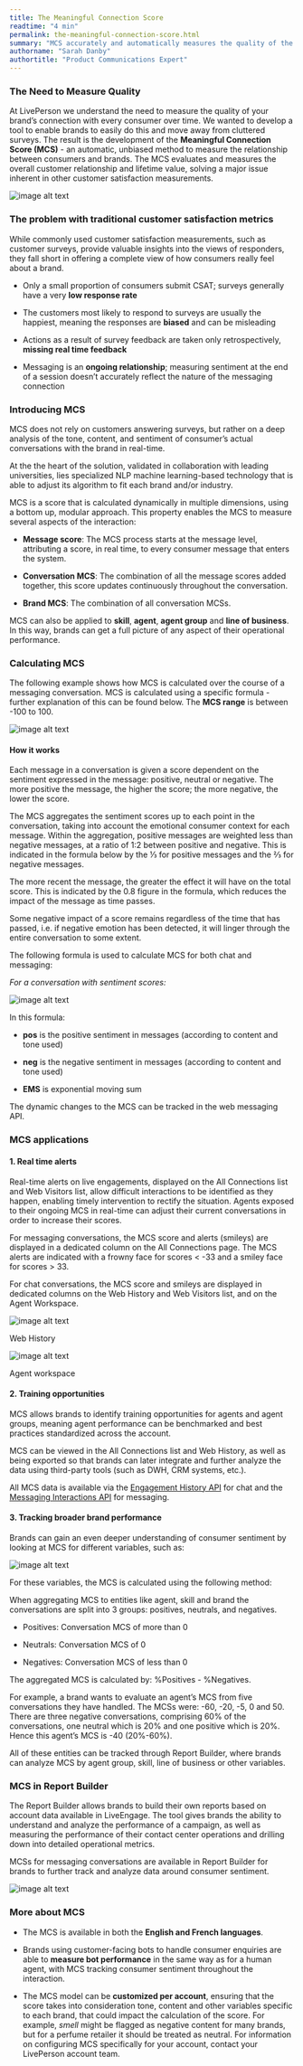 ```yaml
---
title: The Meaningful Connection Score
readtime: "4 min"
permalink: the-meaningful-connection-score.html
summary: "MCS accurately and automatically measures the quality of the connection between brands and the entire consumer audience."
authorname: "Sarah Danby"
authortitle: "Product Communications Expert"
---
```



### The Need to Measure Quality

At LivePerson we understand the need to measure the quality of your brand’s connection with every consumer over time. We wanted to develop a tool to enable brands to easily do this and move away from cluttered surveys. The result is the development of the **Meaningful Connection Score (MCS)** - an automatic, unbiased method to measure the relationship between consumers and brands. The MCS evaluates and measures the overall customer relationship and lifetime value, solving a major issue inherent in other customer satisfaction measurements.

![image alt text](img/mcs1.png)

### The problem with traditional customer satisfaction metrics

While commonly used customer satisfaction measurements, such as customer surveys, provide valuable insights into the views of responders, they fall short in offering a complete view of how consumers really feel about a brand.

* Only a small proportion of consumers submit CSAT; surveys generally have a very **low response rate**

* The customers most likely to respond to surveys are usually the happiest, meaning the responses are **biased** and can be misleading

* Actions as a result of survey feedback are taken only retrospectively, **missing real time feedback**

* Messaging is an **ongoing relationship**; measuring sentiment at the end of a session doesn’t accurately reflect the nature of the messaging connection


### Introducing MCS

MCS does not rely on customers answering surveys, but rather on a deep analysis of the tone, content, and sentiment of consumer’s actual conversations with the brand in real-time.  

At the the heart of the solution, validated in collaboration with leading universities, lies specialized NLP machine learning-based technology that is able to adjust its algorithm to fit each brand and/or industry.

MCS is a score that is calculated dynamically in multiple dimensions, using a bottom up, modular approach. This property enables the MCS to measure several aspects of the interaction:

* **Message score**: The MCS process starts at the message level, attributing a score, in real time, to every consumer message that enters the system.

* **Conversation MCS**: The combination of all the message scores added together, this score updates continuously throughout the conversation.

* **Brand MCS**: The combination of all conversation MCSs.

MCS can also be applied to **skill**, **agent**, **agent group** and **line of business**. In this way, brands can get a full picture of any aspect of their operational performance.

### Calculating MCS

The following example shows how MCS is calculated over the course of a messaging conversation. MCS is calculated using a specific formula - further explanation of this can be found below. The **MCS range** is between -100 to 100.

![image alt text](img/mcsrange.png)

#### How it works

Each message in a conversation is given a score dependent on the sentiment expressed in the message: positive, neutral or negative. The more positive the message, the higher the score; the more negative, the lower the score.

The MCS aggregates the sentiment scores up to each point in the conversation, taking into account the emotional consumer context for each message. Within the aggregation, positive messages are weighted less than negative messages, at a ratio of 1:2 between positive and negative. This is indicated in the formula below by the ⅓ for positive messages and the ⅔ for negative messages.

The more recent the message, the greater the effect it will have on the total score. This is indicated by the 0.8 figure in the formula, which reduces the impact of the message as time passes.

Some negative impact of a score remains regardless of the time that has passed, i.e. if negative emotion has been detected, it will linger through the entire conversation to some extent.

The following formula is used to calculate MCS for both chat and messaging:

*For a conversation with sentiment scores:*

![image alt text](img/mcsformula.png)

In this formula:

* **pos** is the positive sentiment in messages (according to content and tone used)

* **neg** is the negative sentiment in messages (according to content and tone used)

* **EMS** is exponential moving sum

The dynamic changes to the MCS can be tracked in the web messaging API.



### MCS applications

#### 1. Real time alerts

Real-time alerts on live engagements, displayed on the All Connections list and Web Visitors list, allow difficult interactions to be identified as they happen, enabling timely intervention to rectify the situation. Agents exposed to their ongoing MCS in real-time can adjust their current conversations in order to increase their scores.

For messaging conversations, the MCS score and alerts (smileys) are displayed in a dedicated column on the All Connections page. The MCS alerts are indicated with a frowny face for scores < -33 and a smiley face for scores > 33.

For chat conversations, the MCS score and smileys are displayed in dedicated columns on the Web History and Web Visitors list, and on the Agent Workspace.

![image alt text](img/mcslist.png)

<div class="imagetext">Web History</div>

![image alt text](img/mcshistory.png)

<div class="imagetext">Agent workspace</div>


#### 2. Training opportunities

MCS allows brands to identify training opportunities for agents and agent groups, meaning agent performance can be benchmarked and best practices standardized across the account.

MCS can be viewed in the All Connections list and Web History, as well as being exported so that brands can later integrate and further analyze the data using third-party tools (such as DWH, CRM systems, etc.).

All MCS data is available via the [Engagement History API](https://developers.liveperson.com/data-engagement-history-overview.html) for chat and the [Messaging Interactions API](https://developers.liveperson.com/data-messaging-interactions-overview.html) for messaging.


#### 3. Tracking broader brand performance

Brands can gain an even deeper understanding of consumer sentiment by looking at MCS for different variables, such as:

![image alt text](img/mcsvariables.png)

For these variables, the MCS is calculated using the following method:

When aggregating MCS to entities like agent, skill and brand the conversations are split into 3 groups: positives, neutrals, and negatives.

* Positives: Conversation MCS of more than 0

* Neutrals: Conversation MCS of 0

* Negatives: Conversation MCS of less than 0

The aggregated MCS is calculated by: %Positives - %Negatives.

For example, a brand wants to evaluate an agent’s MCS from five conversations they have handled. The MCSs were: -60, -20, -5, 0 and 50. There are three negative conversations, comprising 60% of the conversations, one neutral which is 20% and one positive which is 20%. Hence this agent’s MCS is -40 (20%-60%).

All of these entities can be tracked through Report Builder, where brands can analyze MCS by agent group, skill, line of business or other variables.


### MCS in Report Builder

The Report Builder allows brands to build their own reports based on account data available in LiveEngage. The tool gives brands the ability to understand and analyze the performance of a campaign, as well as measuring the performance of their contact center operations and drilling down into detailed operational metrics.

MCSs for messaging conversations are available in Report Builder for brands to further track and analyze data around consumer sentiment.

![image alt text](img/mcsreport.png)


### More about MCS

* The MCS is available in both the **English and French languages**.

* Brands using customer-facing bots to handle consumer enquiries are able to **measure bot performance** in the same way as for a human agent, with MCS tracking consumer sentiment throughout the interaction.

* The MCS model can be **customized per account**, ensuring that the score takes into consideration tone, content and other variables specific to each brand, that could impact the calculation of the score. For example, *smell* might be flagged as negative content for many brands, but for a perfume retailer it should be treated as neutral. For information on configuring MCS specifically for your account, contact your LivePerson account team.

